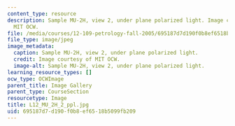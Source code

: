 ```yaml
---
content_type: resource
description: Sample MU-2H, view 2, under plane polarized light. Image courtesy of
  MIT OCW.
file: /media/courses/12-109-petrology-fall-2005/695187d7d190f0b8ef6518b5099fb209_L12_MU_2H_2_ppl.jpg
file_type: image/jpeg
image_metadata:
  caption: Sample MU-2H, view 2, under plane polarized light.
  credit: Image courtesy of MIT OCW.
  image-alt: Sample MU-2H, view 2, under plane polarized light.
learning_resource_types: []
ocw_type: OCWImage
parent_title: Image Gallery
parent_type: CourseSection
resourcetype: Image
title: L12_MU_2H_2_ppl.jpg
uid: 695187d7-d190-f0b8-ef65-18b5099fb209
---
```

